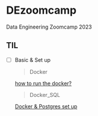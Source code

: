 # DEzoomcamp
Data Engineering Zoomcamp 2023

## TIL
- [ ] Basic & Set up

    > Docker
    
    [how to run the docker?](./Docker/README.md)

    > Docker_SQL

    [Docker & Postgres set up](./Docker_SQL/README.md)


